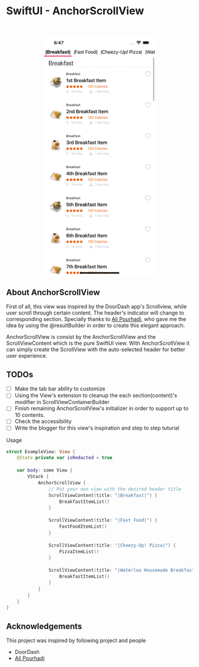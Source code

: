 # SwiftUI - AnchorScrollView
<br />
<p align="center">
  <a>
    <img src="/Screenshot/ExampleScreen.gif" alt="action" width="300">
  </a>
</p>

## About AnchorScrollView

First of all, this view was inspired by the DoorDash app's Scrollview, while user scroll through certain content. 
The header's indicator will change to corresponding section. Specially thanks to [Ali Pourhadi](https://www.linkedin.com/in/alipourhadi/), who gave me the idea by using the @resultBuilder in order to create this elegant approach.

AnchorScrollView is consist by the AnchorScrollView and the ScrollViewContent which is the pure SwiftUI view. 
With AnchorScrollView it can simply create the ScrollView with the auto-selected header for better user experience.

## TODOs

- [ ] Make the tab bar ability to customize
- [ ] Using the View's extension to cleanup the each section(content)'s modifier in ScrollViewContainerBuilder
- [ ] Finish remaining AnchorScrollView's initializer in order to support up to 10 contents.
- [ ] Check the accessibility
- [ ] Write the blogger for this view's inspiration and step to step tuturial

Usage
```swift
struct ExampleView: View {
    @State private var isRedacted = true

    var body: some View {
        VStack {
            AnchorScrollView {
                // Put your own view with the desired header title
                ScrollViewContent(title: "|Breakfast|") {
                    BreakfastItemList()
                }

                ScrollViewContent(title: "|Fast Food|") {
                    FastFoodItemList()
                }

                ScrollViewContent(title: "|Cheezy-Up! Pizza|") {
                    PizzaItemList()
                }

                ScrollViewContent(title: "|Waterloo Housemade Breakfast|") {
                    BreakfastItemList()
                }
            }
        }
    }
}
 ```

## Acknowledgements
This project was inspired by following project and people

- DoorDash
- [Ali Pourhadi](https://www.linkedin.com/in/alipourhadi/)

